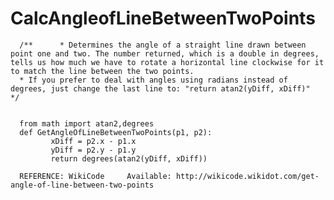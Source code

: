 # CalcAngleofLineBetweenTwoPoints
      /**      * Determines the angle of a straight line drawn between point one and two. The number returned, which is a double in degrees, tells us how much we have to rotate a horizontal line clockwise for it to match the line between the two points.     
      * If you prefer to deal with angles using radians instead of degrees, just change the last line to: "return atan2(yDiff, xDiff)"  */  
      
      
      from math import atan2,degrees      
      def GetAngleOfLineBetweenTwoPoints(p1, p2):         
             xDiff = p2.x - p1.x         
             yDiff = p2.y - p1.y         
             return degrees(atan2(yDiff, xDiff))                       
      
      REFERENCE: WikiCode     Available: http://wikicode.wikidot.com/get-angle-of-line-between-two-points     
